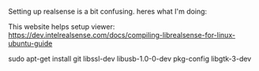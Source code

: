 Setting up realsense is a bit confusing. heres what I'm doing:

This website helps setup viewer:
https://dev.intelrealsense.com/docs/compiling-librealsense-for-linux-ubuntu-guide

sudo apt-get install git libssl-dev libusb-1.0-0-dev pkg-config libgtk-3-dev
